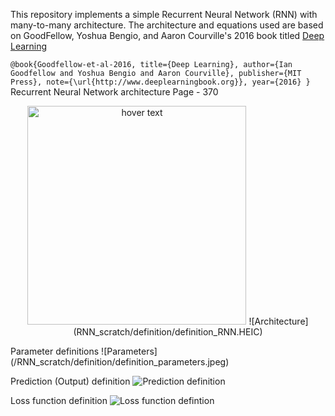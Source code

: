 This repository implements a simple Recurrent Neural Network (RNN) with many-to-many architecture. 
The architecture and equations used are based on GoodFellow, Yoshua Bengio, and Aaron Courville's 2016 book titled [Deep Learning](https://www.deeplearningbook.org/)

`@book{Goodfellow-et-al-2016,
    title={Deep Learning},
    author={Ian Goodfellow and Yoshua Bengio and Aaron Courville},
    publisher={MIT Press},
    note={\url{http://www.deeplearningbook.org}},
    year={2016}
}`
Recurrent Neural Network architecture Page - 370
<p align="center">
    <img src="/RNN_scratch/definition/definition_RNN.HEIC" width="350" title="hover text">
![Architecture](RNN_scratch/definition/definition_RNN.HEIC)
</p>
Parameter definitions 
![Parameters](/RNN_scratch/definition/definition_parameters.jpeg)

Prediction (Output) definition
![Prediction definition](/RNN_scratch/definition/definition_prob_dict.HEIC)

Loss function definition
![Loss function defintion](/RNN_scratch/definition/definition_loss_value.jpeg)
